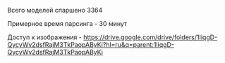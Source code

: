 

Всего моделей спаршено 3364

Примерное время парсинга - 30 минут

Доступ к изображения - https://drive.google.com/drive/folders/1IiqgD-QycyWv2dsfRajM3TkPaopAByKi?hl=ru&q=parent:1IiqgD-QycyWv2dsfRajM3TkPaopAByKi